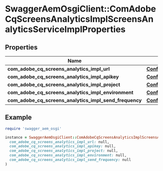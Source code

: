# SwaggerAemOsgiClient::ComAdobeCqScreensAnalyticsImplScreensAnalyticsServiceImplProperties

## Properties

| Name | Type | Description | Notes |
| ---- | ---- | ----------- | ----- |
| **com_adobe_cq_screens_analytics_impl_url** | [**ConfigNodePropertyString**](ConfigNodePropertyString.md) |  | [optional] |
| **com_adobe_cq_screens_analytics_impl_apikey** | [**ConfigNodePropertyString**](ConfigNodePropertyString.md) |  | [optional] |
| **com_adobe_cq_screens_analytics_impl_project** | [**ConfigNodePropertyString**](ConfigNodePropertyString.md) |  | [optional] |
| **com_adobe_cq_screens_analytics_impl_environment** | [**ConfigNodePropertyDropDown**](ConfigNodePropertyDropDown.md) |  | [optional] |
| **com_adobe_cq_screens_analytics_impl_send_frequency** | [**ConfigNodePropertyInteger**](ConfigNodePropertyInteger.md) |  | [optional] |

## Example

```ruby
require 'swagger_aem_osgi'

instance = SwaggerAemOsgiClient::ComAdobeCqScreensAnalyticsImplScreensAnalyticsServiceImplProperties.new(
  com_adobe_cq_screens_analytics_impl_url: null,
  com_adobe_cq_screens_analytics_impl_apikey: null,
  com_adobe_cq_screens_analytics_impl_project: null,
  com_adobe_cq_screens_analytics_impl_environment: null,
  com_adobe_cq_screens_analytics_impl_send_frequency: null
)
```

